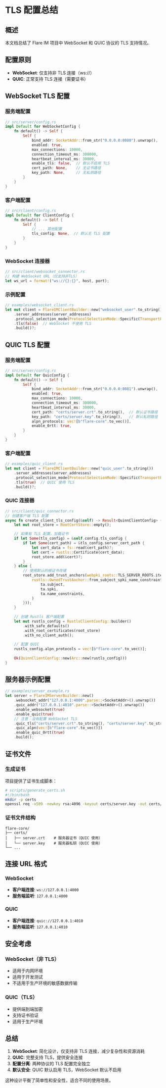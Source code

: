 # TLS 配置总结

## 概述

本文档总结了 Flare IM 项目中 WebSocket 和 QUIC 协议的 TLS 支持情况。

## 配置原则

- **WebSocket**: 仅支持非 TLS 连接（ws://）
- **QUIC**: 正常支持 TLS 连接（需要证书）

## WebSocket TLS 配置

### 服务端配置

```rust
// src/server/config.rs
impl Default for WebSocketConfig {
    fn default() -> Self {
        Self {
            bind_addr: SocketAddr::from_str("0.0.0.0:8080").unwrap(),
            enabled: true,
            max_connections: 10000,
            connection_timeout_ms: 300000,
            heartbeat_interval_ms: 30000,
            enable_tls: false,  // 默认不启用 TLS
            cert_path: None,    // 无证书路径
            key_path: None,     // 无私钥路径
        }
    }
}
```

### 客户端配置

```rust
// src/client/config.rs
impl Default for ClientConfig {
    fn default() -> Self {
        Self {
            // ... 其他配置
            tls_config: None,  // 默认无 TLS 配置
        }
    }
}
```

### WebSocket 连接器

```rust
// src/client/websocket_connector.rs
// 构建 WebSocket URL（仅支持非TLS）
let ws_url = format!("ws://{}:{}", host, port);
```

### 示例配置

```rust
// examples/websocket_client.rs
let mut client = FlareIMClientBuilder::new("websocket_user".to_string())
    .server_addresses(server_addresses)
    .protocol_selection_mode(ProtocolSelectionMode::Specific(TransportProtocol::WebSocket))
    .tls(false)  // WebSocket 不使用 TLS
    .build()?;
```

## QUIC TLS 配置

### 服务端配置

```rust
// src/server/config.rs
impl Default for QuicConfig {
    fn default() -> Self {
        Self {
            bind_addr: SocketAddr::from_str("0.0.0.0:8081").unwrap(),
            enabled: true,
            max_connections: 10000,
            connection_timeout_ms: 300000,
            heartbeat_interval_ms: 30000,
            cert_path: "certs/server.crt".to_string(),  // 默认证书路径
            key_path: "certs/server.key".to_string(),   // 默认私钥路径
            alpn_protocols: vec![b"flare-core".to_vec()],
            enable_0rtt: true,
        }
    }
}
```

### 客户端配置

```rust
// examples/quic_client.rs
let mut client = FlareIMClientBuilder::new("quic_user".to_string())
    .server_addresses(server_addresses)
    .protocol_selection_mode(ProtocolSelectionMode::Specific(TransportProtocol::QUIC))
    .tls(true)  // QUIC 使用 TLS
    .build()?;
```

### QUIC 连接器

```rust
// src/client/quic_connector.rs
// 创建客户端 TLS 配置
async fn create_client_tls_config(&self) -> Result<QuinnClientConfig> {
    let mut root_store = RootCertStore::empty();

    // 如果有 TLS 配置，加载证书
    if let Some(tls_config) = &self.config.tls_config {
        if let Some(cert_path) = &tls_config.server_cert_path {
            let cert_data = fs::read(cert_path)?;
            let cert = rustls::Certificate(cert_data);
            root_store.add(&cert)?;
        }
    } else {
        // 使用默认的根证书存储
        root_store.add_trust_anchors(webpki_roots::TLS_SERVER_ROOTS.iter().map(|ta| {
            rustls::OwnedTrustAnchor::from_subject_spki_name_constraints(
                ta.subject,
                ta.spki,
                ta.name_constraints,
            )
        }));
    }
    
    // 创建 Rustls 客户端配置
    let mut rustls_config = RustlsClientConfig::builder()
        .with_safe_defaults()
        .with_root_certificates(root_store)
        .with_no_client_auth();
    
    // 配置 QUIC
    rustls_config.alpn_protocols = vec![b"flare-core".to_vec()];
    
    Ok(QuinnClientConfig::new(Arc::new(rustls_config)))
}
```

## 服务器示例配置

```rust
// examples/server_example.rs
let server = FlareIMServerBuilder::new()
    .websocket_addr("127.0.0.1:4000".parse::<SocketAddr>().unwrap())
    .quic_addr("127.0.0.1:4010".parse::<SocketAddr>().unwrap())
    .enable_websocket(true)
    .enable_quic(true)
    // 注意：没有配置 WebSocket TLS
    .quic_tls("certs/server.crt".to_string(), "certs/server.key".to_string())  // 只配置 QUIC TLS
    .quic_alpn(vec![b"flare-core".to_vec()])
    .enable_quic_0rtt(true)
    .build();
```

## 证书文件

### 生成证书

项目提供了证书生成脚本：

```bash
# scripts/generate_certs.sh
#!/bin/bash
mkdir -p certs
openssl req -x509 -newkey rsa:4096 -keyout certs/server.key -out certs/server.crt -days 365 -nodes -subj "/C=CN/ST=State/L=City/O=Organization/CN=localhost"
```

### 证书文件结构

```
flare-core/
├── certs/
│   ├── server.crt    # 服务器证书（QUIC 使用）
│   └── server.key    # 服务器私钥（QUIC 使用）
└── ...
```

## 连接 URL 格式

### WebSocket
- **客户端连接**: `ws://127.0.0.1:4000`
- **服务端监听**: `127.0.0.1:4000`

### QUIC
- **客户端连接**: `quic://127.0.0.1:4010`
- **服务端监听**: `127.0.0.1:4010`

## 安全考虑

### WebSocket（非 TLS）
- 适用于内网环境
- 适用于开发测试
- 不适用于生产环境的敏感数据传输

### QUIC（TLS）
- 提供端到端加密
- 支持证书验证
- 适用于生产环境

## 总结

1. **WebSocket**: 简化设计，仅支持非 TLS 连接，减少复杂性和资源消耗
2. **QUIC**: 完整支持 TLS，提供安全连接
3. **配置分离**: 两种协议的 TLS 配置完全独立
4. **默认安全**: QUIC 默认启用 TLS，WebSocket 默认不启用

这种设计平衡了简单性和安全性，适合不同的使用场景。 